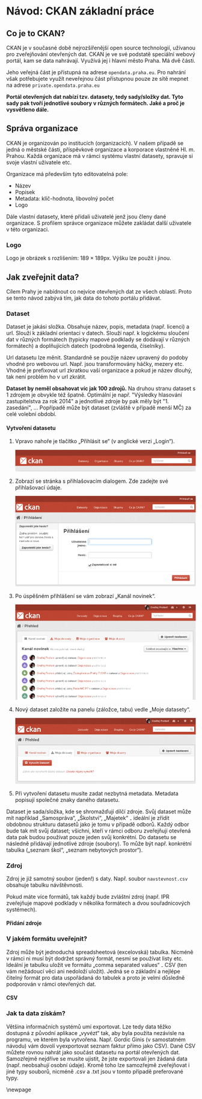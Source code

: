 Návod: CKAN základní práce
==========================


Co je to CKAN?
--------------

CKAN je v současné době nejrozšířenější open source technologií, užívanou pro zveřejňování otevřených dat. CKAN je ve své podstatě speciální webový portál, kam se data nahrávají. Využívá jej i hlavní město Praha. Má dvě části.

Jeho veřejná část je přístupná na adrese `opendata.praha.eu`. Pro nahrání však potřebujete využít neveřejnou část přístupnou pouze ze sítě mepnet na adrese `private.opendata.praha.eu`

**Portál otevřených dat nabízí tzv. datasety, tedy sady/složky dat. Tyto sady pak tvoří jednotlivé soubory v různých formátech. Jaké a proč je vysvětleno dále.**


Správa organizace
------------------

CKAN je organizován po institucích (organizacích).
V našem případě se jedná o městské části, příspěvkové organizace a korporace vlastněné Hl. m. Prahou.
Každá organizace má v rámci systému vlastní datasety, spravuje si svoje vlastní uživatele etc.

Organizace má především tyto editovatelná pole:

- Název
- Popisek
- Metadata: klíč-hodnota, libovolný počet
- Logo

Dále vlastní datasety, které přidali uživatelé jenž jsou členy dané organizace.
S profilem správce organizace můžete zakládat další uživatele v této organizaci.

### Logo

Logo je obrázek s rozlišením: $189\times189$px. Výšku lze použít i jinou.


Jak zveřejnit data?
-------------------

Cílem Prahy je nabídnout co nejvíce otevřených dat ze všech oblastí.
Proto se tento návod zabývá tím, jak data do tohoto portálu přidávat.


### Dataset 

Dataset je jakási složka. Obsahuje název, popis, metadata (např. licenci) a url. Slouží k základní orientaci v datech.
Slouží např. k logickému sloučení dat v různých formátech (typicky mapové podklady se dodávají v různých formátech) 
a doplňujících datech (podrobná legenda, číselníky).

Url datasetu lze měnit. Standardně se použije název upravený do podoby vhodné pro webovou url. Např. jsou transformovány háčky, mezery etc. 
Vhodné je prefixovat url zkratkou vaší organizace a pokud je název dlouhý, tak není problém ho v url zkrátit.

**Dataset by neměl obsahovat víc jak 100 zdrojů.** Na druhou stranu dataset s 1 zdrojem je obvykle též špatně. Optimální je např. "Výsledky hlasování zastupitelstva za rok 2014" a jednotlivé zdroje by pak měly být "1. zasedání", ... Popřípadě může být dataset (zvláště v případě menší MČ) za celé volební období.

#### Vytvoření datasetu

1. 	Vpravo nahoře je tlačítko „Přihlásit se“ (v anglické verzi „Login“).

	![Hlavní menu, vpravo přihlášování](ckan/1-login-menu.png)

2. 	Zobrazí se stránka s přihlašovacím dialogem. Zde zadejte své přihlašovací údaje.

	![Přihlašovací dialog](ckan/3-login-page.png)

3. 	Po úspěšném přihlášení se vám zobrazí „Kanál novinek“.

	![Kanál novinek po přihlášení](ckan/4.png)

4. 	Nový dataset založíte na panelu (záložce, tabu) vedle „Moje datasety“.

	![Vytvoření datasetu](ckan/5-create.png)

5. 	Při vytvoření datasetu musíte zadat nezbytná metadata. Metadata popisují společné znaky daného datasetu.

Dataset je sada/složka, kde se shromažďují dílčí zdroje. Svůj dataset může mít například „Samospráva“, „Školství“, „Majetek“ ₋ ideální je zřídit obdobnou strukturu datasetů jako je tomu v případě odborů. Každý odbor bude tak mít svůj dataset; všichni, kteří v rámci odboru zveřejňují otevřená data pak budou používat pouze jeden svůj konkrétní. Do datasetu se následně přidávají jednotlivé zdroje (soubory). To může být např. konkrétní tabulka („seznam škol“, „seznam nebytových prostor“).

### Zdroj

Zdroj je již samotný soubor (jeden!) s daty. Např. soubor `navstevnost.csv` obsahuje tabulku návštěvnosti.

Pokud máte více formátů, tak každý bude zvláštní zdroj (např. IPR zveřejňuje mapové podklady v několika formátech a dvou souřadnicových systémech).

#### Přidání zdroje



### V jakém formátu uveřejnit?

Zdroj může být jednoduchá spreadsheetová (excelovská) tabulka. Nicméně v rámci ni musí být dodržet správný formát, nesmí se používat listy etc. Ideální je tabulku uložit ve formátu „comma separated values“ ₋ CSV (ten vám nežádoucí věci ani nedoloží uložit). Jedná se o základní a nejlépe čitelný formát pro data uspořádaná do tabulek a proto je velmi důsledně podporován v rámci otevřených dat.

#### CSV

### Jak ta data získám?

Většina informačních systémů umí exportovat. Lze tedy data těžko dostupná z původní aplikace „vyvézt“ tak, aby byla použita nezávisle na programu, ve kterém byla vytvořena. Např. Gordic Ginis (v samostatném návodu) vám dovolí vyexportovat seznam faktur přímo jako CSV). Dané CSV můžete rovnou nahrát jako součást datasetu na portál otevřených dat. Samozřejmě nejdříve se musíte ujistit, že jste exportovali jen žádaná data (např. neobsahují osobní údaje). Kromě toho lze samozřejmě zveřejňovat i jiné typy souborů, nicméně .csv a .txt jsou v tomto případě preferované typy.

\newpage
